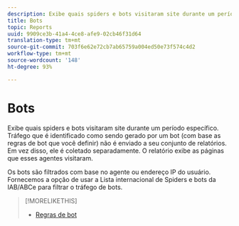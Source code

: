 ```yaml
---
description: Exibe quais spiders e bots visitaram site durante um período específico. Tráfego que é identificado como sendo gerado por um bot (com base as regras de bot que você definir) não é enviado a seu conjunto de relatórios. Em vez disso, ele é coletado separadamente. O relatório exibe as páginas que esses agentes visitaram.
title: Bots
topic: Reports
uuid: 9909ce3b-41a4-4ce8-afe9-02cb46f31d64
translation-type: tm+mt
source-git-commit: 703f6e62e72cb7ab65759a004ed50e73f574c4d2
workflow-type: tm+mt
source-wordcount: '148'
ht-degree: 93%

---
```



# Bots

Exibe quais spiders e bots visitaram site durante um período específico. Tráfego que é identificado como sendo gerado por um bot (com base as regras de bot que você definir) não é enviado a seu conjunto de relatórios. Em vez disso, ele é coletado separadamente. O relatório exibe as páginas que esses agentes visitaram.

Os bots são filtrados com base no agente ou endereço IP do usuário. Fornecemos a opção de usar a Lista internacional de Spiders e bots da IAB/ABCe para filtrar o tráfego de bots.

>[!MORELIKETHIS]
>
>* [Regras de bot](https://docs.adobe.com/content/help/en/analytics/admin/admin-tools/bot-removal/bot-rules.html)

